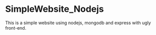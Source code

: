 # SimpleWebsite_Nodejs
This is a simple website using nodejs, mongodb and express with ugly front-end.
